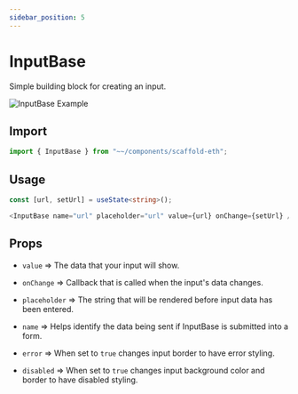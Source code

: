 ```yaml
---
sidebar_position: 5
---
```


# InputBase

Simple building block for creating an input.

![InputBase Example](/img/inputBase.png)

## Import

```ts
import { InputBase } from "~~/components/scaffold-eth";
```

## Usage

```ts
const [url, setUrl] = useState<string>();

<InputBase name="url" placeholder="url" value={url} onChange={setUrl} />;
```

## Props

- `value` => The data that your input will show.

- `onChange` => Callback that is called when the input's data changes.

- `placeholder` => The string that will be rendered before input data has been entered.

- `name` => Helps identify the data being sent if InputBase is submitted into a form.

- `error` => When set to `true` changes input border to have error styling.

- `disabled` => When set to `true` changes input background color and border to have disabled styling.
